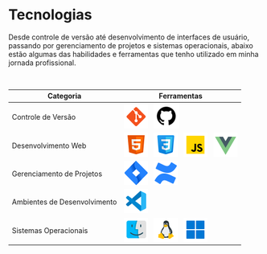 # Tecnologias

Desde controle de versão até desenvolvimento de interfaces de usuário, passando por gerenciamento de projetos e sistemas operacionais, abaixo estão algumas das habilidades e ferramentas que tenho utilizado em minha jornada profissional.

<br/>

| Categoria                 | Ferramentas                                                                                                       |
|---------------------------|-------------------------------------------------------------------------------------------------------------------|
| Controle de Versão        | [![Git logo](/img/git.png)](https://git-scm.com/) &nbsp; [![GitHub logo](/img/github.png)](https://github.com/)       |
| Desenvolvimento Web       | [![HTML logo](/img/HTML.png)](https://developer.mozilla.org/en-US/docs/Web/HTML) &nbsp; [![CSS logo](/img/CSS.png)](https://developer.mozilla.org/en-US/docs/Web/CSS) &nbsp; [![JavaScript logo](/img/javascript.png)](https://developer.mozilla.org/en-US/docs/Web/JavaScript) &nbsp; [![Vue.js logo](/img/vue-js.png)](https://vuejs.org/)
| Gerenciamento de Projetos | [![Jira logo](/img/jira.png)](https://www.atlassian.com/software/jira) &nbsp; [![Confluence logo](/img/confluence.png)](https://www.atlassian.com/software/confluence) |
| Ambientes de Desenvolvimento | [![Vs-Code logo](/img/vs-code.png)](https://code.visualstudio.com/) |
| Sistemas Operacionais     | [![macOS logo](/img/macOS.png)](https://www.apple.com/macos/) &nbsp; [![Linux logo](/img/linux.png)](https://www.linux.org/) &nbsp; [![Windows logo](/img/windows.png)](https://www.microsoft.com/en-us/windows) |



<!-- | Desenvolvimento iOS       | [![Swift logo](/img/swift.png)](https://developer.apple.com/swift/) &nbsp; [![SwiftUI logo](/img/swiftUI.png)](https://developer.apple.com/xcode/swiftui/) &nbsp; [![UIKit logo](/img/UIKIT.png)](https://developer.apple.com/documentation/uikit/) | -->

<!-- 
[![xCode logo](/img/xCode.png)](https://developer.apple.com/xcode/) &nbsp;  -->